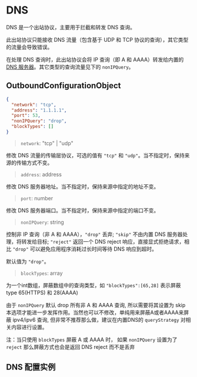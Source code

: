 # DNS

DNS 是一个出站协议，主要用于拦截和转发 DNS 查询。

此出站协议只能接收 DNS 流量（包含基于 UDP 和 TCP 协议的查询），其它类型的流量会导致错误。

在处理 DNS 查询时，此出站协议会将 IP 查询（即 A 和 AAAA）转发给内置的 [DNS 服务器](../dns.md)。其它类型的查询流量见下的 `nonIPQuery`。

## OutboundConfigurationObject

```json
{
  "network": "tcp",
  "address": "1.1.1.1",
  "port": 53,
  "nonIPQuery": "drop",
  "blockTypes": []
}
```

> `network`: "tcp" | "udp"

修改 DNS 流量的传输层协议，可选的值有 `"tcp"` 和 `"udp"`。当不指定时，保持来源的传输方式不变。

> `address`: address

修改 DNS 服务器地址。当不指定时，保持来源中指定的地址不变。

> `port`: number

修改 DNS 服务器端口。当不指定时，保持来源中指定的端口不变。

> `nonIPQuery`: string

控制非 IP 查询（非 A 和 AAAA），`"drop"` 丢弃; `"skip"` 不由内置 DNS 服务器处理，将转发给目标; `"reject"` 返回一个 DNS reject 响应，直接显式拒绝请求，相比 `"drop"` 可以避免应用程序消耗过长时间等待 DNS 响应到超时。

默认值为 `"drop"`。

> `blockTypes`: array

为一个int数组，屏蔽数组中的查询类型，如 `"blockTypes":[65,28]` 表示屏蔽type 65(HTTPS) 和 28(AAAA)

由于 `nonIPQuery` 默认 drop 所有非 A 和 AAAA 查询, 所以需要将其设置为 skip 本选项才能进一步发挥作用。当然也可以不修改，单纯用来屏蔽A或者AAAA来屏蔽 ipv4/ipv6 查询, 但非常不推荐那么做，建议在内置DNS的 `queryStrategy` 对相关内容进行设置。

注：当只使用 `blockTypes` 屏蔽 A 或 AAAA 时， 如果 `nonIPQuery` 设置为了 `reject` 那么屏蔽方式也会是返回 DNS reject 而不是丢弃

## DNS 配置实例 <Badge text="WIP" type="warning"/>
